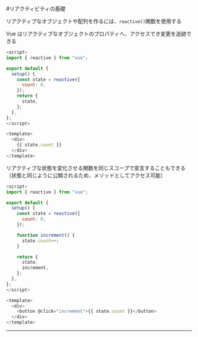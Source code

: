 #リアクティビティの基礎

リアクティブなオブジェクトや配列を作るには、`reactive()`関数を使用する

Vue はリアクティブなオブジェクトのプロパティへ、アクセスでき変更を追跡できる

```js
<script>
import { reactive } from "vue";

export default {
  setup() {
    const state = reactive({
      count: 0,
    });
    return {
      state,
    };
  },
};
</script>

<template>
  <div>
    {{ state.count }}
  </div>
</template>
```

リアクティブな状態を変化させる関数を同じスコープで宣言することもできる（状態と同じように公開されるため、メソッドとしてアクセス可能）

```js
<script>
import { reactive } from "vue";

export default {
  setup() {
    const state = reactive({
      count: 0,
    });

    function increment() {
      state.count++;
    }

    return {
      state,
      increment,
    };
  },
};
</script>

<template>
  <div>
    <button @click="increment">{{ state.count }}</button>
  </div>
</template>
```

---

## <script setup>

`setup()`関数を使って手動で状態やメソッドを取り扱うと冗長化する恐れがある

SFC を利用する場合は`<script setup>`を使用する事で大幅に簡略化することができる

```
<script setup>
import { reactive } from "vue";

const state = reactive({
  count: 0,
});

function increment() {
  state.count++;
}
</script>

<template>
  <button @click="increment">
    {{ state.count }}
  </button>
</template>
```

トップレベルのインポートと、`<script setup>`で宣言された変数は、同じコンポーネントのテンプレートで自動的に利用できるようになる

---

## DOM 更新のタイミング

リアクティブな状態を変化させると、DOM は自動的に更新されるが、その更新は同期的ではない

Vue は更新サイクルの next tick まで更新をバッファリングし、どれだけ状態を変化させても 1 度だけ更新されることを保証してくれる

状態が変化されたあとの DOM 更新を待つため、`nextTick()`というグローバル API を利用できる

## ディープなリアクティビティ―

Vue では、状態はデフォルトでリアクティビティである

入れ子になっている配列やオブジェクトが変化された場合も変更が検出される

```js
<script setup>
import { reactive } from "vue";

const obj = reactive({
  nested: {
    count: 0,
  },
  arr: ["foo", "bar"],
});

function mutateDeeply() {
  obj.nested.count++;
  obj.arr.push("baz");
}
</script>

<template>
  <button @click="mutateDeeply">{{ obj.arr }}</button>
</template>

```

---

## リアクティブプロキシと独自

`reactive()`関数を使用する上で注意すべきなのは、`reactive()`関数の戻り値が元のオブジェクトのプロキシである（つまり、元のオブジェクトと等しくない）ということである

元のオブジェクトがリアクティブになるのではなく、元のオブジェクトのプロキシがリアクティブになるということなので、元のオブジェクトを変更しても DOM の更新は行われない

```vue
<script setup>
import { reactive } from "vue";

const rawObject = {
  count: 0,
};
const proxyObject = reactive(rawObject);
</script>

<template>
  <div>{{ proxyObject === rawObject ? "same" : "not same" }}</div>
</template>
```

また、元のオブジェクトのプロキシに対して改めて`reactive()`関数を呼び出すと、元のプロキシと等しいプロキシが返される

```vue
<script setup>
import { reactive } from "vue";

const rawObj = {
  count: 0,
};
const proxyObj = reactive(rawObj);
</script>

<template>
  <div>
    proxyObj and rawObj are
    {{ proxyObj === rawObj ? "same" : "not same" }}
  </div>
  <div>
    reactive(proxyObj) and proxyObj are
    {{ reactive(proxyObj) === proxyObj ? "same" : "not same" }}
  </div>
</template>
```

上記のルールはネストされたオブジェクトにも適用されるものである

---

## `reactive()`の制限

`reactive()`API には２つの制限がある

- オブジェクト型（オブジェクト、配列、map()や set()などのコレクション型）を引数に持つが、プリミティブ型は引数に持てない

- リアクティビティ追跡はプロパティへのアクセスで行われるため、引数に持ったオブジェクト型のアドレスを一定に保つ必要がある（例えば再代入したり、プロパティの値を他の変数に代入したりするとリアクティブなつながりがなくなる）

```vue
<script setup>
import { reactive } from "vue";

// 上書きされる恐れがあるので、constを使う
let state = reactive({
  count: 0,
});

function increment() {
  state.count++;
}

function overwriteReactive() {
  state = reactive({
    count: 1,
  });
}

let n = state.count;
function incrementN(n) {
  return n++;
}

function addone(number) {
  return number++;
}
</script>

<template>
  <div>
    <p>リアクティブなオブジェクトを置き換えたとき</p>
    <button @click="increment">Click count: {{ state.count }}</button>
    <button @click="overwriteReactive">Overwrite</button>
  </div>
  <div>
    <p>リアクティブなオブジェクトのプロパティの扱い</p>
    <p>Current state.count: {{ state.count }}</p>
    <button @click="incrementN(n)">increment n</button>
    <button @click="addone(state.count)">function argment</button>
  </div>
</template>
```

---

## `ref()`と共に使うリアクティブな変数

Vue は`reactive()`の制限に対処するため、`ref()`という関数を用意している

`ref()`を用いることで、任意の値の型を保持できるリアクティブな refs を作成できる

`ref()`は引数を（プリミティブ型も可能！）受け取り、それを`.value`プロパティを持つ ref オブジェクトにラップして返す

リアクティブなオブジェクトのプロパティと同様に、`ref()`の`.value`プロパティはリアクティブになる

つまり、`ref()`を使うと、任意の値への参照を作り、リアクティビティを失わずにポインタを受け渡すことができる

```vue
<script setup>
import { ref } from "vue";

const count = ref(0);

function increment() {
  count.value++;
  console.log(count.value);
}
</script>

<template>
  <button @click="increment">Click me</button>
</template>
```

また、引数としてオブジェクト型の値を代入する場合も、オブジェクト全体をリアクティブにすることができる

また、`ref()`で生成されたオブジェクト（ref()の返り値）を他の関数に渡したり、オブジェクトから分解したりしても、リアクティビティは保持されたままである

_ここが`reactive()`との大きな違い_

```vue
<script setup>
import { ref } from "vue";

const objRef = ref({
  count: 0,
});

function increment() {
  objRef.value.count++;
}

function overwriteObjRef() {
  objRef.value = {
    count: 0,
  };
}
</script>

<template>
  <div>
    <p>refの返り値であるオブジェクトの.valueを書き換える</p>
    <span>Current count: {{ objRef }}</span>
    <button @click="increment">Add one</button>
    <button @click="overwriteObjRef">Caution! Overwrite!</button>
  </div>
</template>
```

## テンプレートでの Ref の挙動

ref がテンプレートのトップレベルプロパティとしてアクセスされた場合、それらは自動的にアンラップされる

そのため、`.value`を使用する必要はない

アンラップは、ref がテンプレートに描画されるコンテキスト上のトップレベルのプロパティ（ネストされていない状態）である場合のみ適用される

```vue
<script setup>
import { ref } from "vue";

const obj = {
  foo: ref(0),
};

const { foo } = obj;
</script>

<template>
  <div>
    <p>refの挙動</p>
    <p>const obj = { foo: ref(0) };</p>
    <p>obj.foo + 1 = {{ obj.foo + 1 }}</p>
    <p>obj.foo.value + 1 = {{ obj.foo.value + 1 }}</p>
    <hr />
    <p>const { foo } = obj;</p>
    <p>foo + 1 = {{ foo + 1 }}</p>
  </div>
</template>
```

---
